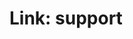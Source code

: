 # Link: support


<!-- ##DOCS-SOURCER-START
{
  "sourcePlugin": "local-copier",
  "hash": "c802d5105c8fd346e8e9cd3bca4ca6f5"
}
##DOCS-SOURCER-END -->
